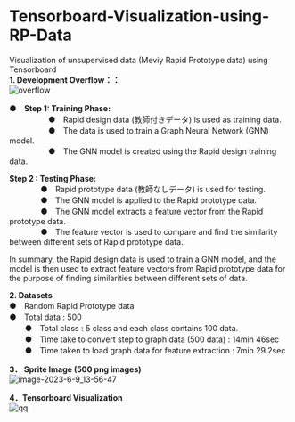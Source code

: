 # Tensorboard-Visualization-using-RP-Data<br> 
Visualization of unsupervised data (Meviy Rapid Prototype data) using Tensorboard<br> 
**1. Development Overflow：：**<br> 
![overflow](https://github.com/meviyLab/Tensorboard-Visualization-using-RP-Data/assets/62593581/804640a1-b11f-4ab3-b23f-66d146c5d6d0)

**●　Step 1: Training Phase:**<br> 
　　　　　●　Rapid design data (教師付きデータ) is used as training data.<br> 
　　　　　●　The data is used to train a Graph Neural Network (GNN) model.<br> 
　　　　　●　The GNN model is created using the Rapid design training data.<br> 

**Step 2 : Testing Phase:**<br> 
　　　　●　Rapid prototype data (教師なしデータ) is used for testing.<br> 
　　　　●　The GNN model is applied to the Rapid prototype data.<br> 
　　　　●　The GNN model extracts a feature vector from the Rapid prototype data.<br> 
　　　　●　The feature vector is used to compare and find the similarity between different sets of Rapid prototype data.<br> 

In summary, the Rapid design data is used to train a GNN model, and the model is then used to extract feature vectors from Rapid prototype data for the purpose of finding similarities between different sets of data.<br> 

**2. Datasets**<br> 
●　Random Rapid Prototype data<br> 
    ●　Total data  : 500<br> 
　　●　Total class : 5 class and each class contains 100 data.<br> 
　　●　Time take to convert step to graph data (500 data) : 14min 46sec<br> 
　　●　Time taken to load graph data for feature extraction : 7min 29.2sec<br> 

**3． Sprite Image (500 png images)**<br> 
![image-2023-6-9_13-56-47](https://github.com/meviyLab/Tensorboard-Visualization-using-RP-Data/assets/62593581/1af2351e-2105-474a-ab74-7a51f1bd6785)


**4．Tensorboard Visualization**<br> 
![qq](https://github.com/meviyLab/Tensorboard-Visualization-using-RP-Data/assets/62593581/b7ed7cba-cb6d-45e8-85a3-54ce49cd8d68)
